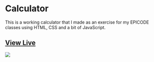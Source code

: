 # Calculator

This is a working calculator that I made as an exercise for my EPICODE classes using HTML, CSS and a bit of JavaScript.


## [View Live](https://serenamk.github.io/Calculator/)

<img src="https://i.ibb.co/L13NWWJ/calculator-thumb.png">
